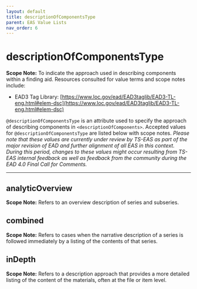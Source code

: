 ```yaml
---
layout: default
title: descriptionOfComponentsType
parent: EAS Value Lists
nav_order: 6
---
```


# descriptionOfComponentsType

**Scope Note:**
To indicate the approach used in describing components within a finding aid. Resources consulted for value terms and scope notes include:

- EAD3 Tag Library: [https://www.loc.gov/ead/EAD3taglib/EAD3-TL-eng.html#elem-dsc](https://www.loc.gov/ead/EAD3taglib/EAD3-TL-eng.html#elem-dsc)

`@descriptionOfComponentsType` is an attribute used to specify the approach of describing components in `<descriptionOfComponents>`. Accepted values for `@descriptionOfComponentsType` are listed below with scope notes. *Please note that these values are currently under review by TS-EAS as part of the major revision of EAD and further alignment of all EAS in this context. During this period, changes to these values might occur resulting from TS-EAS internal feedback as well as feedback from the community during the EAD 4.0 Final Call for Comments.* 

---

## analyticOverview
**Scope Note:**
Refers to an overview description of series and subseries.

## combined
**Scope Note:**
Refers to cases when the narrative description of a series is followed immediately by a listing of the contents of that series.

## inDepth
**Scope Note:**
Refers to a description approach that provides a more detailed listing of the content of the materials, often at the file or item level.
